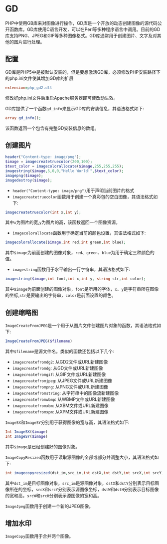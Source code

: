 # GD

PHP中使用GB库来对图像进行操作，GD库是一个开放的动态创建图像的源代码公开函数库。GD库使用C语言开发，可以在Perl等多种程序语言中调用。目前的GD库支持PNG、JPEG和GIF等多种图像格式。GD库通常用于创建图片、文字及对其他的图片进行处理。

## 配置

GD库是PHP5中是被默认安装的，但是要想激活GD库，必须修改PHP安装路径下的php.ini文件使其增加GD库的扩展

```ini
extension=php_gd2.dll
```

修改好php.ini文件后重启Apache服务器即可使改动生效。

GD库提供了一个函数`gd_info`来显示GD库的安装信息，其语法格式如下:

```PHP
array gd_info();
```

该函数返回一个包含有完整GD安装信息的数组。

## 创建图片

```PHP
header("Content-type: image/png");
$image = imagecreatetruecolor(200,100);
$text_color = imagecolorallocate($image,255,255,255);
imagestring($image,5,0,0,"Hello World!",$text_color);
imagepng($image);
imagedestroy($image);
```

- `header("Content-type: image/png")`用于声明当前图片的格式
- `imagecreatetruecolor`函数用于创建一个真彩包的空白图像，其语法格式如下:

```PHP
imagecreatetruecolor(int x,int y);
```

其中`x`为图片的宽,`y`为图片的高，该函数返回一个图像资源。

- `imagecolorallocate`函数用于确定当前的颜色设置，其语法格式如下:

```PHP
imagecolorallocate($image,int red,int green,int blue);
```

其中`$image`为前面创建的图像对象，`red`、`green`、`blue`为用于确定三种颜色的值。

- `imagestring`函数用于水平输出一行字符串，其语法格式如下:

```PHP
imagestring($image,int font,int x,int y, string str,int color);
```
其中`$image`为前面创建的图像对象，`font`是所用的字体，`x`、`y`是字符串所在图像的坐标,`str`是要输出的字符串，`color`是前面设置的颜色。

## 创建缩略图

`ImageCreateFromJPEG`是一个用于从图片文件创建图片对象的函数，其语法格式如下:

```PHP
ImageCreateFromJPEG($filename)
```

其中`$filename`是源文件名。类似的函数还包括以下几个:

- `imagecreatefromdg2`: 从GD2文件或URL新建图像
- `imagecreatefromdg`: 从GD文件或URL新建图像
- `imagecreatefromgif`: 从GIF文件或URL新建图像
- `imagecreatefromjpeg`: 从JPEG文件或URL新建图像
- `imagecreatefrompng`: 从PNG文件或URL新建图像
- `imagecreatefromstring`: 从字符串中的图像流新建图像
- `imagecreatefromwbmp`: 从WBMP文件或URL新建图像
- `imagecreatefromxbm`: 从XBM文件或URL新建图像
- `imagecreatefromxpm`: 从XPM文件或URL新建图像

`ImageSX`和`ImageSY`分别用于获得图像的宽与高，其语法格式如下:

```PHP
Int ImageSX($image)
Int ImageSY($image)
```

其中`$image`是已经创建好的图像对象。

`ImageCopyResized`函数用于读取源图像的全部或部分并调整大小，其语法格式如下:

```PHP
int imagecopyresized(dst_im,src_im,int dstX,int dstY,int srcX,int srcY,int dstW,int dstH,int srcW,int srcH)
```

其中`dst_im`是目标图像对象，`src_im`是源图像对象，`dstX`和`dstY`分别表示目标图像所在的坐标，`srcX`和`srcY`分别表示源图像坐标，`dstW`和`dstH`分别表示目标图像的宽和高，`srcW`和`srcH`分别表示源图像的宽和高。

`ImageJpeg`函数用于创建一个新的JPEG图像。

## 增加水印

`ImageCopy`函数用于合并两个图像。
